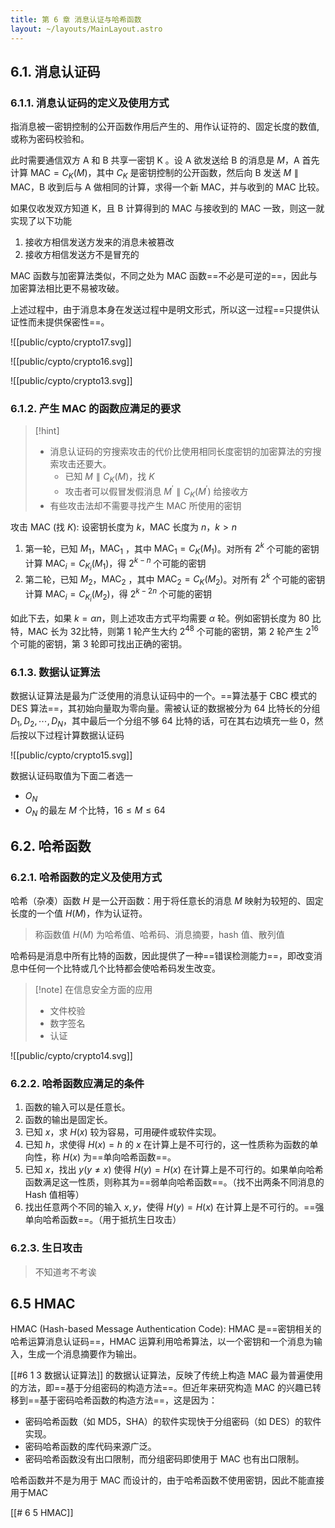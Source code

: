 ```yaml
---
title: 第 6 章 消息认证与哈希函数
layout: ~/layouts/MainLayout.astro
---
```


## 6.1. 消息认证码

### 6.1.1. 消息认证码的定义及使用方式

指消息被一密钥控制的公开函数作用后产生的、用作认证符的、固定长度的数值, 或称为密码校验和。

此时需要通信双方 A 和 B 共享一密钥 K 。设 A 欲发送给 B 的消息是 $M$，A 首先计算 $\text{MAC}=C_K(M)$，其中 $C_K$ 是密钥控制的公开函数，然后向 B 发送 $M \parallel \text{MAC}$，B 收到后与 A 做相同的计算，求得一个新 MAC，并与收到的 MAC 比较。

如果仅收发双方知道 K，且 B 计算得到的 MAC 与接收到的 MAC 一致，则这一就实现了以下功能

1. 接收方相信发送方发来的消息未被篡改
2. 接收方相信发送方不是冒充的

MAC 函数与加密算法类似，不同之处为 MAC 函数==不必是可逆的==，因此与加密算法相比更不易被攻破。

上述过程中，由于消息本身在发送过程中是明文形式，所以这一过程==只提供认证性而未提供保密性==。

![[public/cypto/crypto17.svg]]

![[public/cypto/crypto16.svg]]

![[public/cypto/crypto13.svg]]

### 6.1.2. 产生 MAC 的函数应满足的要求

> [!hint]
> - 消息认证码的穷搜索攻击的代价比使用相同长度密钥的加密算法的穷搜索攻击还要大。
>     - 已知 $M \parallel C_K(M)$，找 $K$
>     - 攻击者可以假冒发假消息 $M^\prime \parallel C_K (M^\prime)$ 给接收方
> - 有些攻击法却不需要寻找产生 MAC 所使用的密钥

攻击 MAC (找 $K$): 设密钥长度为 $k$，MAC 长度为 $n$，$k>n$

1. 第一轮，已知 $M_1$，$\text{MAC}_1$ ，其中 $\text{MAC}_1 = C_K(M_1)$。对所有 $2^k$ 个可能的密钥计算 $\text{MAC}_i = C_{K_i}(M_1)$，得 $2^{k-n}$ 个可能的密钥
2. 第二轮，已知 $M_2$，$\text{MAC}_2$ ，其中 $\text{MAC}_2 = C_K(M_2)$。对所有 $2^k$ 个可能的密钥计算 $\text{MAC}_i = C_{K_i}(M_2)$，得 $2^{k-2n}$ 个可能的密钥

如此下去，如果 $k = \alpha n$，则上述攻击方式平均需要 $\alpha$ 轮。例如密钥长度为 80 比特，MAC 长为 32比特，则第 1 轮产生大约 $2^{48}$ 个可能的密钥，第 2 轮产生 $2^{16}$ 个可能的密钥，第 3 轮即可找出正确的密钥。

### 6.1.3. 数据认证算法

数据认证算法是最为广泛使用的消息认证码中的一个。==算法基于 CBC 模式的 DES 算法==，其初始向量取为零向量。需被认证的数据被分为 64 比特长的分组 $D_1, D_2, \cdots, D_N$，其中最后一个分组不够 64 比特的话，可在其右边填充一些 0，然后按以下过程计算数据认证码

![[public/cypto/crypto15.svg]]

数据认证码取值为下面二者选一

- $O_N$
- $O_N$ 的最左 $M$ 个比特，$16 \leqslant M \leqslant 64$

## 6.2. 哈希函数

### 6.2.1. 哈希函数的定义及使用方式

哈希（杂凑）函数 $H$ 是一公开函数：用于将任意长的消息 $M$ 映射为较短的、固定长度的一个值 $H(M)$，作为认证符。

> 称函数值 $H(M)$ 为哈希值、哈希码、消息摘要，hash 值、散列值

哈希码是消息中所有比特的函数，因此提供了一种==错误检测能力==，即改变消息中任何一个比特或几个比特都会使哈希码发生改变。

> [!note] 在信息安全方面的应用
> 
> - 文件校验
> - 数字签名
> - 认证

![[public/cypto/crypto14.svg]]

### 6.2.2. 哈希函数应满足的条件

1. 函数的输入可以是任意长。
2. 函数的输出是固定长。
3. 已知 $x$，求 $H(x)$ 较为容易，可用硬件或软件实现。
4. 已知 $h$，求使得 $H(x)=h$ 的 $x$ 在计算上是不可行的，这一性质称为函数的单向性，称 $H(x)$ 为==单向哈希函数==。
5. 已知 $x$，找出 $y(y \ne x)$ 使得 $H(y)=H(x)$ 在计算上是不可行的。如果单向哈希函数满足这一性质，则称其为==弱单向哈希函数==。（找不出两条不同消息的 Hash 值相等）
6. 找出任意两个不同的输入 $x,y$，使得 $H(y)=H(x)$ 在计算上是不可行的。==强单向哈希函数==。（用于抵抗生日攻击）

### 6.2.3. 生日攻击

> 不知道考不考诶

## 6.5 HMAC

HMAC (Hash-based Message Authentication Code): HMAC 是==密钥相关的哈希运算消息认证码==，HMAC 运算利用哈希算法，以一个密钥和一个消息为输入，生成一个消息摘要作为输出。

[[#6 1 3 数据认证算法]] 的数据认证算法，反映了传统上构造 MAC 最为普遍使用的方法，即==基于分组密码的构造方法==。但近年来研究构造 MAC 的兴趣已转移到==基于密码哈希函数的构造方法==，这是因为：

- 密码哈希函数（如 MD5，SHA）的软件实现快于分组密码（如 DES）的软件实现。
- 密码哈希函数的库代码来源广泛。
- 密码哈希函数没有出口限制，而分组密码即使用于 MAC 也有出口限制。

哈希函数并不是为用于 MAC 而设计的，由于哈希函数不使用密钥，因此不能直接用于MAC

[[# 6 5 HMAC]]
